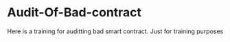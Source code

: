 # Audit-Of-Bad-contract
Here is a training for auditting bad smart contract. Just for training purposes
